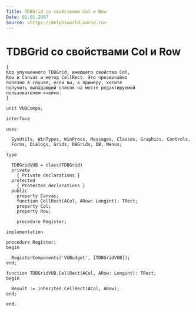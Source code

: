 ```yaml
---
Title: TDBGrid со свойствами Col и Row
Date: 01.01.2007
Source: <https://delphiworld.narod.ru>
---
```



TDBGrid со свойствами Col и Row
===============================

    {
    Код улучшенного TDBGrid, имеющего свойства Col,
    Row и Canvas и метод CellRect. Это чрезвычайно
    полезно в случае, если вы, к примеру, хотите
    получить выпадающий список на месте редактируемой
    пользователем ячейки.
    }
     
    unit VUBComps;
     
    interface
     
    uses
     
      SysUtils, WinTypes, WinProcs, Messages, Classes, Graphics, Controls,
      Forms, Dialogs, Grids, DBGrids, DB, Menus;
     
    type
     
      TDBGridVUB = class(TDBGrid)
      private
        { Private declarations }
      protected
        { Protected declarations }
      public
        property Canvas;
        function CellRect(ACol, ARow: Longint): TRect;
        property Col;
        property Row;
     
        procedure Register;
     
    implementation
     
    procedure Register;
    begin
     
      RegisterComponents('VUBudget', [TDBGridVUB]);
    end;
     
    function TDBGridVUB.CellRect(ACol, ARow: Longint): TRect;
    begin
     
      Result := inherited CellRect(ACol, ARow);
    end;
     
    end.

